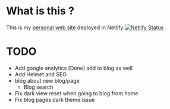 # What is this ?

This is my [personal web site](https://me.knnect.com) deployed in Netlify [![Netlify Status](https://api.netlify.com/api/v1/badges/20d82071-18b9-4ed5-a309-f1bd223c6296/deploy-status)](https://app.netlify.com/sites/knnect/deploys)

# TODO

- Add google analytics [Done] add to blog as well
- Add Helmet and SEO
- blog about new blog/page
  - Blog search
- Fix dark view reset when going to blog from home
- Fix blog pages dark theme issue 